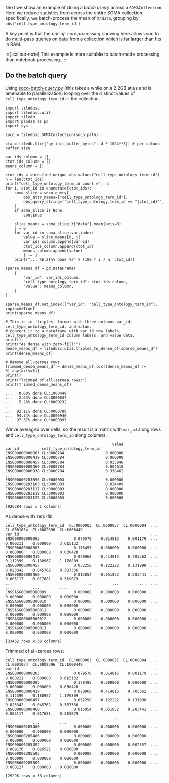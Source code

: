 Next we show an example of doing a _batch query_ across a `SOMACollection`.  Here we reduce
statistics from across the entire SOMA collection: specifically, we batch-process the mean of
`X/data`, grouping by `obs['cell_type_ontology_term_id']`.

A key point is that the _out-of-core processing_ showing here allows you to do multi-pass queries on
data from a collection which is far larger than fits in RAM.

:::{.callout-note}
This example is more suitable to batch-mode processing than notebook processing.
:::

## Do the batch query

Using [soco-batch-query.py](soco-batch-query.py) (this takes a while on a 2.2GB atlas and
is amenable to parallelization) looping over the distinct values of `cell_type_ontology_term_id` in the collection.

```
import tiledbsc
import tiledbsc.util
import tiledb
import pandas as pd
import sys

soco = tiledbsc.SOMACollection(soco_path)

ctx = tiledb.Ctx({"py.init_buffer_bytes": 4 * 1024**3}) # per-column buffer size

var_ids_column = []
ctot_ids_column = []
means_column = []

ctot_ids = soco.find_unique_obs_values("cell_type_ontology_term_id")
n = len(ctot_ids)
print("cell_type_ontology_term_id count =", n)
for i, ctot_id in enumerate(ctot_ids):
    soma_slice = soco.query(
        obs_attr_names=["cell_type_ontology_term_id"],
        obs_query_string=f'cell_type_ontology_term_id == "{ctot_id}"',
    )
    if soma_slice is None:
        continue

    slice_means = soma_slice.X["data"].mean(axis=0)
    j = 0
    for var_id in soma_slice.var.index:
        value = slice_means[0, j]
        var_ids_column.append(var_id)
        ctot_ids_column.append(ctot_id)
        means_column.append(value)
        j += 1
    print("... %6.2f%% done %s" % (100 * i / n, ctot_id))

sparse_means_df = pd.DataFrame(
    {
        "var_id": var_ids_column,
        "cell_type_ontology_term_id": ctot_ids_column,
        "value": means_column,
    }
)

sparse_means_df.set_index(["var_id", "cell_type_ontology_term_id"], inplace=True)
print(sparse_means_df)

# This is in 'triples' format with three columns var_id, cell_type_ontology_term_id, and value.
# Convert it to a dataframe with var_id row labels, cell_type_ontology_term_id column labels, and value data.
print()
print("As dense with zero-fill:")
dense_means_df = tiledbsc.util.triples_to_dense_df(sparse_means_df)
print(dense_means_df)

# Remove all-zeroes rows
trimmed_dense_means_df = dense_means_df.loc[(dense_means_df != 0).any(axis=1)]
print()
print("Trimmed of all-zeroes rows:")
print(trimmed_dense_means_df)
```

```
...   0.00% done CL:1000449
...   2.63% done CL:0000037
...   5.26% done CL:0000232
...
...  92.11% done CL:0000789
...  94.74% done CL:0000940
...  97.37% done CL:0000897
```

We've averaged over cells, so the result is a matrix with `var_id` along rows and
`cell_type_ontology_term_id` along columns.


```
                                               value
var_id          cell_type_ontology_term_id
ENSG00000000003 CL:0000784                  0.000000
ENSG00000000419 CL:0000784                  0.060000
ENSG00000000457 CL:0000784                  0.033846
ENSG00000000460 CL:0000784                  0.004615
ENSG00000000938 CL:0000784                  0.338462
...                                              ...
ENSG00000283096 CL:0000003                  0.000000
ENSG00000283103 CL:0000003                  0.034409
ENSG00000283117 CL:0000003                  0.000000
ENSG00000283118 CL:0000003                  0.000000
ENSG00000283125 CL:0000003                  0.000000

[926384 rows x 1 columns]
```

As dense with zero-fill:

```
cell_type_ontology_term_id  CL:0000003  CL:0000037  CL:0000084  ...  CL:0001054  CL:0002396  CL:1000449
var_id                                                          ...
ENSG00000000003               0.079570    0.014815    0.001179  ...    0.000211    0.000000    3.615132
ENSG00000000005               0.178495    0.000000    0.000000  ...    0.000000    0.000000    0.030428
ENSG00000000419               0.070968    0.414815    0.705362  ...    0.112399    0.180967    1.176809
ENSG00000000457               0.032258    0.122222    0.131998  ...    0.023342    0.045762    0.387336
ENSG00000000460               0.015054    0.051852    0.283441  ...    0.005117    0.017681    0.319079
...                                ...         ...         ...  ...         ...         ...         ...
ENSSASG00005000009            0.000000    0.000000    0.000000  ...    0.000000    0.000000    0.000000
ENSSASG00005000010            0.000000    0.000000    0.000000  ...    0.000000    0.000000    0.000000
ENSSASG00005000011            0.000000    0.000000    0.000000  ...    0.000000    0.000000    0.000000
ENSSASG00005000012            0.000000    0.000000    0.000000  ...    0.000000    0.000000    0.000000
ENSSASG00005000013            0.000000    0.000000    0.000000  ...    0.000000    0.000000    0.000000

[33462 rows x 38 columns]
```

Trimmed of all-zeroes rows:

```
cell_type_ontology_term_id  CL:0000003  CL:0000037  CL:0000084  ...  CL:0001054  CL:0002396  CL:1000449
var_id                                                          ...
ENSG00000000003               0.079570    0.014815    0.001179  ...    0.000211    0.000000    3.615132
ENSG00000000005               0.178495    0.000000    0.000000  ...    0.000000    0.000000    0.030428
ENSG00000000419               0.070968    0.414815    0.705362  ...    0.112399    0.180967    1.176809
ENSG00000000457               0.032258    0.122222    0.131998  ...    0.023342    0.045762    0.387336
ENSG00000000460               0.015054    0.051852    0.283441  ...    0.005117    0.017681    0.319079
...                                ...         ...         ...  ...         ...         ...         ...
ENSG00000285480               0.000000    0.000000    0.000000  ...    0.000000    0.000000    0.000000
ENSG00000285486               0.000000    0.000000    0.000000  ...    0.000000    0.000000    0.000000
ENSG00000285492               0.000000    0.000000    0.002357  ...    0.009176    0.026521    0.000000
ENSG00000285505               0.000000    0.000000    0.000000  ...    0.000000    0.000000    0.000000
ENSG00000285509               0.000000    0.000000    0.000000  ...    0.000127    0.000000    0.000000

[29296 rows x 38 columns]
```
